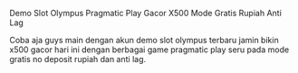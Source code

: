 Demo Slot Olympus Pragmatic Play Gacor X500 Mode Gratis Rupiah Anti Lag

Coba aja guys main dengan akun demo slot olympus terbaru jamin bikin x500 gacor hari ini dengan berbagai game pragmatic play seru pada mode gratis no deposit rupiah dan anti lag.
